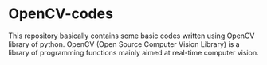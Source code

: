 # OpenCV-codes
This repository basically contains some basic codes written using OpenCV library of python. OpenCV (Open Source Computer Vision Library) is a library of programming functions mainly aimed at real-time computer vision.
